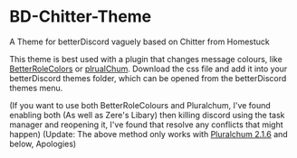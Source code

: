 # BD-Chitter-Theme
A Theme for betterDiscord vaguely based on Chitter from Homestuck

This theme is best used with a plugin that changes message colours, like [BetterRoleColors](https://betterdiscord.app/plugin/BetterRoleColors) or [plrualChum](https://github.com/estroBiologist/pluralchum).
Download the css file and add it into your betterDiscord themes folder, which can be opened from the betterDiscord themes menu.

(If you want to use both BetterRoleColours and Pluralchum, I've found enabling both (As well as Zere's Libary) then killing discord using the task manager and reopening it, I've found that resolve any conflicts that might happen)
(Update: The above method only works with [Pluralchum 2.1.6](https://github.com/estroBiologist/pluralchum/releases/tag/2.1.6) and below, Apologies)
